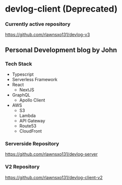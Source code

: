 # devlog-client (Deprecated)

### Currently active repository
<https://github.com/rlawnsxo131/devlog-v3>

## Personal Development blog by John

### Tech Stack
* Typescript
* Serverless Framework
* React
  * NextJS
* GraphQL
  * Apollo Client
* AWS
  * S3
  * Lambda
  * API Gateway
  * Route53
  * CloudFront
  
### Serverside Repository
<https://github.com/rlawnsxo131/devlog-server>

### V2 Repository
<https://github.com/rlawnsxo131/devlog-client-v2>